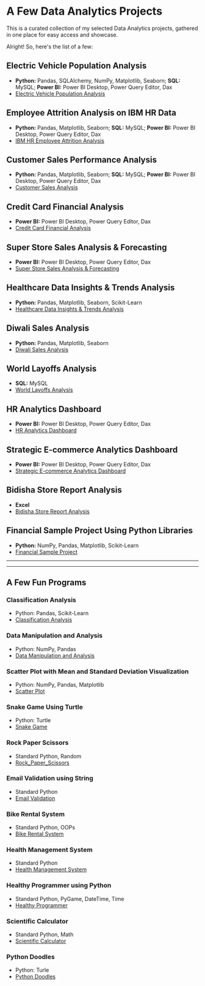 # A Few Data Analytics Projects
This is a curated collection of my selected Data Analytics projects, gathered in one place for easy access and showcase.

Alright! So, here's the list of a few:

## Electric Vehicle Population Analysis
- **Python:** Pandas, SQLAlchemy, NumPy, Matplotlib, Seaborn; **SQL:** MySQL; **Power BI:** Power BI Desktop, Power Query Editor, Dax
- [Electric Vehicle Population Analysis](https://github.com/nibeditans/Electric-Vehicle-Population-Analysis)

## Employee Attrition Analysis on IBM HR Data
- **Python:** Pandas, Matplotlib, Seaborn; **SQL:** MySQL; **Power BI:** Power BI Desktop, Power Query Editor, Dax
- [IBM HR Employee Attrition Analysis](https://github.com/nibeditans/Employee-Attrition-Analysis-On-IBM-HR-Data)

## Customer Sales Performance Analysis
- **Python:** Pandas, Matplotlib, Seaborn; **SQL:** MySQL; **Power BI:** Power BI Desktop, Power Query Editor, Dax
- [Customer Sales Analysis](https://github.com/nibeditans/Improved-Version-of-Customer-Sales-Analysis)

## Credit Card Financial Analysis
- **Power BI:** Power BI Desktop, Power Query Editor, Dax
- [Credit Card Financial Analysis](https://github.com/nibeditans/Credit-Card-Financial-Dashboard)

## Super Store Sales Analysis & Forecasting
- **Power BI:** Power BI Desktop, Power Query Editor, Dax
- [Super Store Sales Analysis & Forecasting](https://github.com/nibeditans/Super-Store-Sales-Dashboard)

## Healthcare Data Insights & Trends Analysis
- **Python:** Pandas, Matplotlib, Seaborn, Scikit-Learn
- [Healthcare Data Insights & Trends Analysis](https://github.com/nibeditans/Healthcare-Data-Insights-Trends-Analysis)

## Diwali Sales Analysis
- **Python:** Pandas, Matplotlib, Seaborn
- [Diwali Sales Analysis](https://github.com/nibeditans/Diwali-Sales-Analysis)

## World Layoffs Analysis
- **SQL:** MySQL
- [World Layoffs Analysis](https://github.com/nibeditans/World-Layoffs-Analysis)

## HR Analytics Dashboard
- **Power BI:** Power BI Desktop, Power Query Editor, Dax
- [HR Analytics Dashboard](https://github.com/nibeditans/HR-Analytics-Dashboard)

## Strategic E-commerce Analytics Dashboard
- **Power BI:** Power BI Desktop, Power Query Editor, Dax
- [Strategic E-commerce Analytics Dashboard](https://github.com/nibeditans/Strategic-E-commerce-Analytics-Dashboard)

## Bidisha Store Report Analysis
- **Excel**
- [Bidisha Store Report Analysis](https://github.com/nibeditans/Bidisha-Store-Report-Analysis)

## Financial Sample Project Using Python Libraries
- **Python:** NumPy, Pandas, Matplotlib, Scikit-Learn
- [Financial Sample Project](https://github.com/nibeditans/Financial-Sample-Project-Using-Python-Libraries)


____________________________________________________________________________________________________
____________________________________________________________________________________________________

## A Few Fun Programs

### Classification Analysis
- Python: Pandas, Scikit-Learn
- [Classification Analysis](https://github.com/nibeditans/Classification-Analysis)

### Data Manipulation and Analysis
- Python: NumPy, Pandas
- [Data Manipulation and Analysis](https://github.com/nibeditans/Data-Manipulation-And-Analysis)

### Scatter Plot with Mean and Standard Deviation Visualization
- Python: NumPy, Pandas, Matplotlib
- [Scatter Plot](https://github.com/nibeditans/Scatter-Plot)

### Snake Game Using Turtle
- Python: Turtle
- [Snake Game](https://github.com/nibeditans/Snake-Game)

### Rock Paper Scissors
- Standard Python, Random
- [Rock_Paper_Scissors](https://github.com/nibeditans/Rock_Paper_Scissors)

### Email Validation using String
- Standard Python
- [Email Validation](https://github.com/nibeditans/Email-Validation-using-String-)

### Bike Rental System
- Standard Python, OOPs
- [Bike Rental System](https://github.com/nibeditans/Bike-Rental-System)

### Health Management System
- Standard Python
- [Health Management System](https://github.com/nibeditans/Health-Management-System)

### Healthy Programmer using Python
- Standard Python, PyGame, DateTime, Time
- [Healthy Programmer](https://github.com/nibeditans/Healthy-Programmer-using-Python)

### Scientific Calculator
- Standard Python, Math 
- [Scientific Calculator](https://github.com/nibeditans/Scientific-Calculator)

### Python Doodles
- Python: Turle
- [Python Doodles](https://github.com/nibeditans/PythonDoodles)

